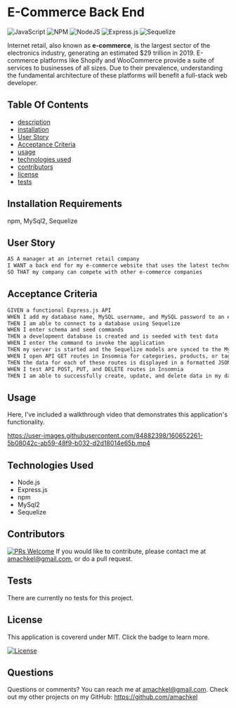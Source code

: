 # E-Commerce Back End
![JavaScript](https://img.shields.io/badge/javascript-%23323330.svg?style=for-the-badge&logo=javascript&logoColor=%23F7DF1E) ![NPM](https://img.shields.io/badge/NPM-%23000000.svg?style=for-the-badge&logo=npm&logoColor=white) ![NodeJS](https://img.shields.io/badge/node.js-6DA55F?style=for-the-badge&logo=node.js&logoColor=white) 	![Express.js](https://img.shields.io/badge/express.js-%23404d59.svg?style=for-the-badge&logo=express&logoColor=%2361DAFB) ![Sequelize](https://img.shields.io/badge/Sequelize-52B0E7?style=for-the-badge&logo=Sequelize&logoColor=white)

Internet retail, also known as **e-commerce**, is the largest sector of the electronics industry, generating an estimated $29 trillion in 2019. E-commerce platforms like Shopify and WooCommerce provide a suite of services to businesses of all sizes. Due to their prevalence, understanding the fundamental architecture of these platforms will benefit a full-stack web developer.

## Table Of Contents 
 - [description](#e-commerce-back-end)
 - [installation](#installation-requirements)
 - [User Story](#user-story)
 - [Acceptance Criteria](#acceptance-criteria)
 - [usage](#usage)
 - [technologies used](#technologies-used)
 - [contributors](#contributors)
 - [license](#license)
 - [tests](#tests)

## Installation Requirements
  npm, MySql2, Sequelize

## User Story
```md
AS A manager at an internet retail company
I WANT a back end for my e-commerce website that uses the latest technologies
SO THAT my company can compete with other e-commerce companies
```

## Acceptance Criteria
```md
GIVEN a functional Express.js API
WHEN I add my database name, MySQL username, and MySQL password to an environment variable file
THEN I am able to connect to a database using Sequelize
WHEN I enter schema and seed commands
THEN a development database is created and is seeded with test data
WHEN I enter the command to invoke the application
THEN my server is started and the Sequelize models are synced to the MySQL database
WHEN I open API GET routes in Insomnia for categories, products, or tags
THEN the data for each of these routes is displayed in a formatted JSON
WHEN I test API POST, PUT, and DELETE routes in Insomnia
THEN I am able to successfully create, update, and delete data in my database
```

## Usage
Here, I've included a walkthrough video that demonstrates this application's functionality.

https://user-images.githubusercontent.com/84882398/160652261-5b08042c-ab59-48f9-b032-d2d18014e65b.mp4

## Technologies Used
* Node.js
* Express.js
* npm
* MySql2
* Sequelize

## Contributors
[![PRs Welcome](https://img.shields.io/badge/PRs-welcome-green.svg)](http://makeapullrequest.com)
 If you would like to contribute, please contact me at amachkel@gmail.com, or do a pull request.

## Tests 
 There are currently no tests for this project.

## License
 This application is covererd under MIT. Click the badge to learn more. 

 [![License](https://img.shields.io/badge/License-MIT-yellow.svg)](https://opensource.org/licenses/MIT)

## Questions
 Questions or comments? You can reach me at amachkel@gmail.com. Check out my other projects on my GitHub: https://github.com/amachkel
